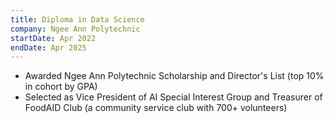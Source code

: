 ```yaml
---
title: Diploma in Data Science
company: Ngee Ann Polytechnic
startDate: Apr 2022
endDate: Apr 2025
---
```


 - Awarded Ngee Ann Polytechnic Scholarship and Director's List (top 10% in cohort by GPA)
 - Selected as Vice President of AI Special Interest Group and Treasurer of FoodAID Club (a community service club with 700+ volunteers)